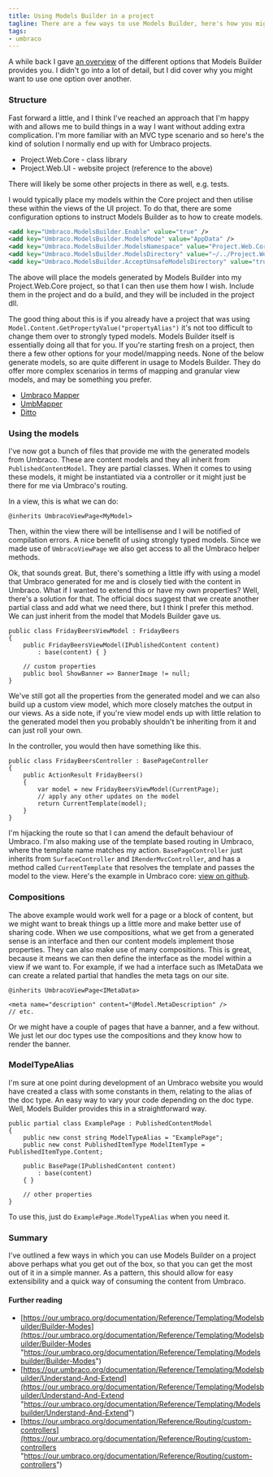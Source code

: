 ```yaml
---
title: Using Models Builder in a project
tagline: There are a few ways to use Models Builder, here's how you might want to use it.
tags:
- umbraco
---
```

A while back I gave [an overview](https://tcmorris.net/blog/getting-started-with-models-builder/ "Getting Started with Models Builder") of the different options that Models Builder provides you. I didn't go into a lot of detail, but I did cover why you might want to use one option over another.

### Structure

Fast forward a little, and I think I've reached an approach that I'm happy with and allows me to build things in a way I want without adding extra complication. I'm more familiar with an MVC type scenario and so here's the kind of solution I normally end up with for Umbraco projects.

* Project.Web.Core - class library
* Project.Web.UI - website project (reference to the above)

There will likely be some other projects in there as well, e.g. tests.

I would typically place my models within the Core project and then utilise these within the views of the UI project. To do that, there are some configuration options to instruct Models Builder as to how to create models.

```xml
<add key="Umbraco.ModelsBuilder.Enable" value="true" />
<add key="Umbraco.ModelsBuilder.ModelsMode" value="AppData" />
<add key="Umbraco.ModelsBuilder.ModelsNamespace" value="Project.Web.Core.Models.Content" />
<add key="Umbraco.ModelsBuilder.ModelsDirectory" value="~/../Project.Web.Core/Models/Content/" />
<add key="Umbraco.ModelsBuilder.AcceptUnsafeModelsDirectory" value="true" />
```

The above will place the models generated by Models Builder into my Project.Web.Core project, so that I can then use them how I wish. Include them in the project and do a build, and they will be included in the project dll. 

The good thing about this is if you already have a project that was using `Model.Content.GetPropertyValue("propertyAlias")` it's not too difficult to change them over to strongly typed models. Models Builder itself is essentially doing all that for you. If you're starting fresh on a project, then there a few other options for your model/mapping needs. None of the below generate models, so are quite different in usage to Models Builder. They do offer more complex scenarios in terms of mapping and granular view models, and may be something you prefer.

- [Umbraco Mapper](https://github.com/AndyButland/UmbracoMapper)
- [UmbMapper](https://github.com/JimBobSquarePants/UmbMapper)
- [Ditto](https://github.com/umco/umbraco-ditto)

### Using the models

I've now got a bunch of files that provide me with the generated models from Umbraco. These are content models and they all inherit from `PublishedContentModel`. They are partial classes. When it comes to using these models, it might be instantiated via a controller or it might just be there for me via Umbraco's routing.

In a view, this is what we can do:

```
@inherits UmbracoViewPage<MyModel>
```

Then, within the view there will be intellisense and I will be notified of compilation errors. A nice benefit of using strongly typed models. Since we made use of `UmbracoViewPage` we also get access to all the Umbraco helper methods.

Ok, that sounds great. But, there's something a little iffy with using a model that Umbraco generated for me and is closely tied with the content in Umbraco. What if I wanted to extend this or have my own properties? Well, there's a solution for that. The official docs suggest that we create another partial class and add what we need there, but I think I prefer this method. We can just inherit from the model that Models Builder gave us.

```
public class FridayBeersViewModel : FridayBeers
{
    public FridayBeersViewModel(IPublishedContent content) 
        : base(content) { }

    // custom properties
    public bool ShowBanner => BannerImage != null;
}
```

We've still got all the properties from the generated model and we can also build up a custom view model, which more closely matches the output in our views. As a side note, if you're view model ends up with little relation to the generated model then you probably shouldn't be inheriting from it and can just roll your own.

In the controller, you would then have something like this.

```
public class FridayBeersController : BasePageController
{
    public ActionResult FridayBeers()
    {
        var model = new FridayBeersViewModel(CurrentPage);
        // apply any other updates on the model
        return CurrentTemplate(model);
    }
}
```

I'm hijacking the route so that I can amend the default behaviour of Umbraco. I'm also making use of the template based routing in Umbraco, where the template name matches my action. `BasePageController` just inherits from `SurfaceController` and `IRenderMvcController`, and has a method called `CurrentTemplate` that resolves the template and passes the model to the view. Here's the example in Umbraco core: [view on github](https://github.com/umbraco/Umbraco-CMS/blob/7ee510ed386495120666a78c61497f58ff05de8f/src/Umbraco.Web/Mvc/RenderMvcController.cs#L96).

### Compositions

The above example would work well for a page or a block of content, but we might want to break things up a little more and make better use of sharing code. When we use compositions, what we get from a generated sense is an interface and then our content models implement those properties. They can also make use of many compositions. This is great, because it means we can then define the interface as the model within a view if we want to. For example, if we had a interface such as IMetaData we can create a related partial that handles the meta tags on our site.

```
@inherits UmbracoViewPage<IMetaData>
    
<meta name="description" content="@Model.MetaDescription" />
// etc.
```

Or we might have a couple of pages that have a banner, and a few without. We just let our doc types use the compositions and they know how to render the banner.

### ModelTypeAlias

I'm sure at one point during development of an Umbraco website you would have created a class with some constants in them, relating to the alias of the doc type. An easy way to vary your code depending on the doc type. Well, Models Builder provides this in a straightforward way. 

```
public partial class ExamplePage : PublishedContentModel
{
    public new const string ModelTypeAlias = "ExamplePage";
    public new const PublishedItemType ModelItemType = PublishedItemType.Content;
    
    public BasePage(IPublishedContent content)
        : base(content)
    { }
        
    // other properties
}
```

To use this, just do `ExamplePage.ModelTypeAlias` when you need it.

### Summary

I've outlined a few ways in which you can use Models Builder on a project above perhaps what you get out of the box, so that you can get the most out of it in a simple manner. As a pattern, this should allow for easy extensibility and a quick way of consuming the content from Umbraco. 

#### Further reading

* [https://our.umbraco.org/documentation/Reference/Templating/Modelsbuilder/Builder-Modes](https://our.umbraco.org/documentation/Reference/Templating/Modelsbuilder/Builder-Modes "https://our.umbraco.org/documentation/Reference/Templating/Modelsbuilder/Builder-Modes")
* [https://our.umbraco.org/documentation/Reference/Templating/Modelsbuilder/Understand-And-Extend](https://our.umbraco.org/documentation/Reference/Templating/Modelsbuilder/Understand-And-Extend "https://our.umbraco.org/documentation/Reference/Templating/Modelsbuilder/Understand-And-Extend")
* [https://our.umbraco.org/documentation/Reference/Routing/custom-controllers](https://our.umbraco.org/documentation/Reference/Routing/custom-controllers "https://our.umbraco.org/documentation/Reference/Routing/custom-controllers")